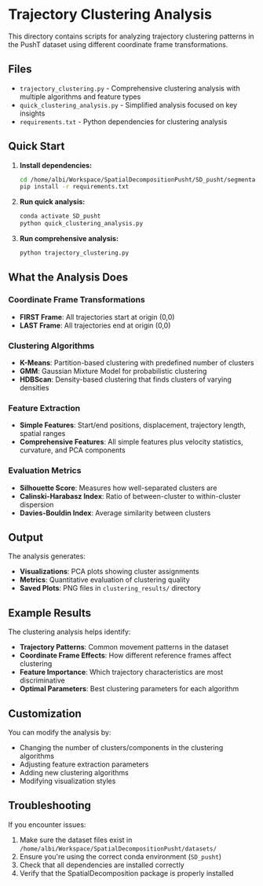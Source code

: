 # Trajectory Clustering Analysis

This directory contains scripts for analyzing trajectory clustering patterns in the PushT dataset using different coordinate frame transformations.

## Files

- `trajectory_clustering.py` - Comprehensive clustering analysis with multiple algorithms and feature types
- `quick_clustering_analysis.py` - Simplified analysis focused on key insights
- `requirements.txt` - Python dependencies for clustering analysis
## Quick Start

1. **Install dependencies:**
   ```bash
   cd /home/albi/Workspace/SpatialDecompositionPusht/SD_pusht/segmentation
   pip install -r requirements.txt
   ```

2. **Run quick analysis:**
   ```bash
   conda activate SD_pusht
   python quick_clustering_analysis.py
   ```

3. **Run comprehensive analysis:**
   ```bash
   python trajectory_clustering.py
   ```

## What the Analysis Does

### Coordinate Frame Transformations
- **FIRST Frame**: All trajectories start at origin (0,0)
- **LAST Frame**: All trajectories end at origin (0,0)

### Clustering Algorithms
- **K-Means**: Partition-based clustering with predefined number of clusters
- **GMM**: Gaussian Mixture Model for probabilistic clustering
- **HDBScan**: Density-based clustering that finds clusters of varying densities

### Feature Extraction
- **Simple Features**: Start/end positions, displacement, trajectory length, spatial ranges
- **Comprehensive Features**: All simple features plus velocity statistics, curvature, and PCA components

### Evaluation Metrics
- **Silhouette Score**: Measures how well-separated clusters are
- **Calinski-Harabasz Index**: Ratio of between-cluster to within-cluster dispersion
- **Davies-Bouldin Index**: Average similarity between clusters

## Output

The analysis generates:
- **Visualizations**: PCA plots showing cluster assignments
- **Metrics**: Quantitative evaluation of clustering quality
- **Saved Plots**: PNG files in `clustering_results/` directory

## Example Results

The clustering analysis helps identify:
- **Trajectory Patterns**: Common movement patterns in the dataset
- **Coordinate Frame Effects**: How different reference frames affect clustering
- **Feature Importance**: Which trajectory characteristics are most discriminative
- **Optimal Parameters**: Best clustering parameters for each algorithm

## Customization

You can modify the analysis by:
- Changing the number of clusters/components in the clustering algorithms
- Adjusting feature extraction parameters
- Adding new clustering algorithms
- Modifying visualization styles

## Troubleshooting

If you encounter issues:
1. Make sure the dataset files exist in `/home/albi/Workspace/SpatialDecompositionPusht/datasets/`
2. Ensure you're using the correct conda environment (`SD_pusht`)
3. Check that all dependencies are installed correctly
4. Verify that the SpatialDecomposition package is properly installed
